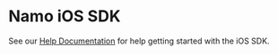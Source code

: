 Namo iOS SDK
=======

See our [Help Documentation](http://docs.namomedia.com) for help getting started with the iOS SDK.

